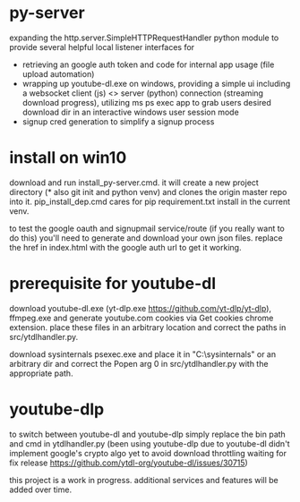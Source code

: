 # py-server

expanding the http.server.SimpleHTTPRequestHandler python module to provide several helpful local listener interfaces for
- retrieving an google auth token and code for internal app usage (file upload automation)
- wrapping up youtube-dl.exe on windows, providing a simple ui including a websocket client (js) <> server (python) connection (streaming download progress), utilizing ms ps exec app to grab users desired download dir in an interactive windows user session mode
- signup cred generation to simplify a signup process

# install on win10

download and run install_py-server.cmd. it will create a new project directory (* also git init and python venv) and clones the origin master repo into it. pip_install_dep.cmd cares for pip requirement.txt install in the current venv.

to test the google oauth and signupmail service/route (if you really want to do this) you'll need to generate and download your own json files. replace the href in index.html with the google auth url to get it working. 

# prerequisite for youtube-dl

download youtube-dl.exe (yt-dlp.exe https://github.com/yt-dlp/yt-dlp), ffmpeg.exe and generate youtube.com cookies via Get cookies chrome extension. place these files in an arbitrary location and correct the paths in src/ytdlhandler.py.

download sysinternals psexec.exe and place it in "C:\sysinternals\" or an arbitrary dir and correct the Popen arg 0 in src/ytdlhandler.py with the appropriate path.

# youtube-dlp

to switch between youtube-dl and youtube-dlp simply replace the bin path and cmd in ytdlhandler.py (been using youtube-dlp due to youtube-dl didn't implement google's crypto algo yet to avoid download throttling waiting for fix release https://github.com/ytdl-org/youtube-dl/issues/30715)

this project is a work in progress. additional services and features will be added over time.
